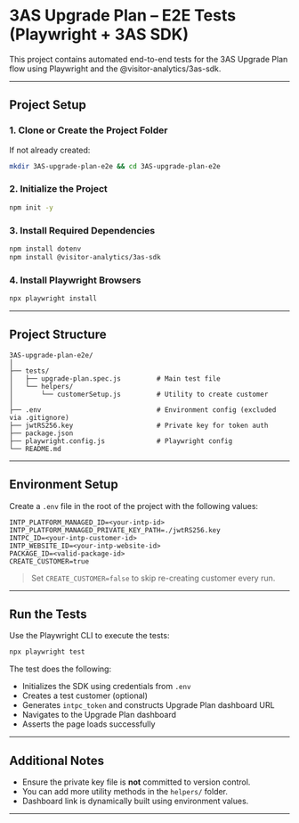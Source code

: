 
# 3AS Upgrade Plan – E2E Tests (Playwright + 3AS SDK)

This project contains automated end-to-end tests for the 3AS Upgrade Plan flow using Playwright and the @visitor-analytics/3as-sdk.

---

## Project Setup

### 1. Clone or Create the Project Folder
If not already created:
```bash
mkdir 3AS-upgrade-plan-e2e && cd 3AS-upgrade-plan-e2e
```

### 2. Initialize the Project
```bash
npm init -y
```

### 3. Install Required Dependencies
```bash
npm install dotenv
npm install @visitor-analytics/3as-sdk
```

### 4. Install Playwright Browsers
```bash
npx playwright install
```

---

## Project Structure

```
3AS-upgrade-plan-e2e/
│
├── tests/
│   ├── upgrade-plan.spec.js         # Main test file
│   └── helpers/
│       └── customerSetup.js         # Utility to create customer
│
├── .env                             # Environment config (excluded via .gitignore)
├── jwtRS256.key                     # Private key for token auth
├── package.json
├── playwright.config.js             # Playwright config
└── README.md
```

---

## Environment Setup

Create a `.env` file in the root of the project with the following values:

```
INTP_PLATFORM_MANAGED_ID=<your-intp-id>
INTP_PLATFORM_MANAGED_PRIVATE_KEY_PATH=./jwtRS256.key
INTPC_ID=<your-intp-customer-id>
INTP_WEBSITE_ID=<your-intp-website-id>
PACKAGE_ID=<valid-package-id>
CREATE_CUSTOMER=true
```

> Set `CREATE_CUSTOMER=false` to skip re-creating customer every run.

---

## Run the Tests

Use the Playwright CLI to execute the tests:

```bash
npx playwright test
```

The test does the following:
- Initializes the SDK using credentials from `.env`
- Creates a test customer (optional)
- Generates `intpc_token` and constructs Upgrade Plan dashboard URL
- Navigates to the Upgrade Plan dashboard
- Asserts the page loads successfully

---

## Additional Notes

- Ensure the private key file is **not** committed to version control.
- You can add more utility methods in the `helpers/` folder.
- Dashboard link is dynamically built using environment values.

---